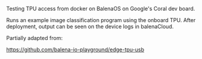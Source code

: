 Testing TPU access from docker on BalenaOS on Google's Coral dev board.

Runs an example image classification program using the onboard TPU. After deployment, output can be seen on the device logs in balenaCloud.

Partially adapted from:

https://github.com/balena-io-playground/edge-tpu-usb

